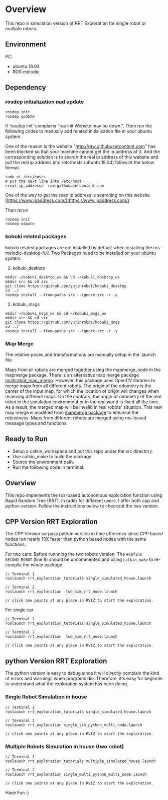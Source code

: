 # Overview

This repo is simulation version of RRT Exploration for single robot or multiple robots.


## Environment
PC: 
- ubuntu 18.04
- ROS melodic


## Dependency

### rosdep initialization nad update
```
rosdep init
rosdep update
```
If 'rosdep init' complains "ros init Website may be down.". Then run the following codes to manually add related initialization file in your ubuntu system.

One of the reason is the website "http://raw.githubusercontent.com" has been blocked so that your machine cannot get the ip address of it. And the corresponding solution is to search the real ip address of this website and put the real ip address into /etc/hosts (ubuntu 18.04) followint the below format.

```
sudo vi /etc/hosts
# put the next line into /etc/host
<real_ip_address>  raw.githubusercontent.com
```

One of the way to get the read ip address is searching on this website [https://www.ipaddress.com/](https://www.ipaddress.com/) 


Then rerun 
```
rosdep init
rosdep udpate
```

### kobuki related packages
kobuki related packages are not installed by default when installing the ros-melodic-desktop-full.
Two Packages need to be installed on your ubuntu system.
1. kobuki_desktop
```
mkdir ~/kobuki_desktop_ws && cd ~/kobuki_desktop_ws
mkdir src && cd src
git clone https://github.com/yujinrobot/kobuki_desktop
cd ../
rosdep install --from-paths src --ignore-src -r -y
```
2. kobuki_msgs
```
mkdir ~/kobuki_msgs_ws && cd ~/kobuki_msgs_ws
mkdir src && cd src
git clone https://github.com/yujinrobot/kobuki_msgs
cd ../
rosdep install --from-paths src --ignore-src -r -y
```

### Map Merge
The relative poses and transformations are manually setup in the .launch file. 

Maps from all robots are merged together using the mapmerge_node in the mapmerge package. There is an alternative map merge package [multirobot_map_merge](https://github.com/hrnr/m-explore). However, this package uses OpenCV libraries to merge maps from all different robots. The origin of the odometry is the center of the input map, for which the location of origin will changes when receiving different maps. On the contrary, the origin of odometry of the real robot in the simulation environment or in the real world is fixed all the time. As a result, the merged map will be invalid in real robots' situation. This new map merge is modified from [mapmerge package](https://github.com/donghl17/RRT-Github-Test) to enhance the robustness: Maps from different robots are merged using ros-based message types and functions. 


## Ready to Run 
- Setup a catkin_workspace and put this repo under the src directory.
- Use catkin_make to build the package.
- Source the environment path.
- Run the following code in terminal.


## Overview
This repo implements the ros-based autonomous exploration function using Rapid Random Tree (RRT). In order for different users, I offer both cpp and python version. Follow the instructions below to checkout the two version.


## CPP Version RRT Exploration
The CPP Version surpass python version in time efficiency since CPP based nodes run nearly 10X faster than python based nodes with the same functions.

For two cars: Before runnning the two robots version. The ```#define SECOND_ROBOT``` (line 8) should be uncommented and using ```catkin_make``` to re-compile the whole package.

```
// Terminal 1
roslaunch rrt_exploration_tutorials single_simulated_house.launch

// Terminal 2
roslaunch rrt_exploration  two_sim_rrt_node.launch 

// click one points at any place in RVIZ to start the exploration.
```

For single car
```
// Terminal 1
roslaunch rrt_exploration_tutorials single_simulated_house.launch

// Terminal 2
roslaunch rrt_exploration  two_sim_rrt_node.launch 

// click one points at any place in RVIZ to start the exploration.
```
## python Version RRT Exploration
The python version is easy to debug since it will directly complain the kind of errors and warnings when programs die. Therefore, it's easy for beginner to understand what the exploration system has been doing.

### Single Robot Simulation in house
```
// Terminal 1
roslaunch rrt_exploration_tutorials single_simulated_house.launch

// Terminal 2
roslaunch rrt_exploration single_sim_python_multi_node.launch

// click one points at any place in RVIZ to start the exploration.
```

### Multiple Robots Simulation in house (two robot)
```
// Terminal 1
roslaunch rrt_exploration_tutorials multiple_simulated_house.launch

// Terminal 2
roslaunch rrt_exploration single_multi_python_multi_node.launch

// click one points at any place in RVIZ to start the exploration.
```

Have Fun :)
